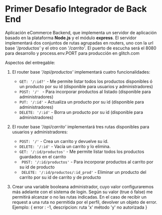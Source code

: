 # Primer Desafio Integrador de Back End

Aplicación eCommerce Backend, que implementa un servidor de aplicación basado en la plataforma **Node.js** y el módulo **express**. El servidor implementará dos conjuntos de rutas agrupadas en routers, uno con la url base _'/productos'_ y el otro con _'/carrito'_. El puerto de escucha será el 8080 para desarrollo y process.env.PORT para producción en glitch.com

Aspectos del entregable:

1. El router base _'/api/productos'_ implementará cuatro funcionalidades:
   + `GET: '/:id?'` - Me permite listar todos los productos disponibles ó un producto por su id (disponible para usuarios y administradores)
   + `POST: '/' ` - Para incorporar productos al listado (disponible para administradores)
   + `PUT: '/:id'` - Actualiza un producto por su id (disponible para administradores)
   + `DELETE: '/:id'` - Borra un producto por su id (disponible para administradores)

2. El router base _'/api/carrito'_ implementará tres rutas disponibles para usuarios y administradores:
   + `POST: '/'` - Crea un carrito y devuelve su id.
   + `DELETE: '/:id'` - Vacía un carrito y lo elimina.
   + `GET: '/:id/productos'` - Me permite listar todos los productos guardados en el carrito
   + ` POST: '/:id/productos'` - Para incorporar productos al carrito por su id de producto
   + ` DELETE: '/:id/productos/:id_prod'` - Eliminar un producto del carrito por su id de carrito y de producto

3. Crear una variable booleana administrador, cuyo valor configuraremos más adelante con el sistema de login. Según su valor (true ó false) me permitirá alcanzar o no las rutas indicadas. En el caso de recibir un request a una ruta no permitida por el perfil, devolver un objeto de error. Ejemplo: { error : -1, descripcion: ruta 'x' método 'y' no autorizada }

